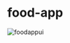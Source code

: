# food-app

![foodappui](https://user-images.githubusercontent.com/70313498/102724991-4bdc7980-4335-11eb-9327-3f02e558c995.PNG)
